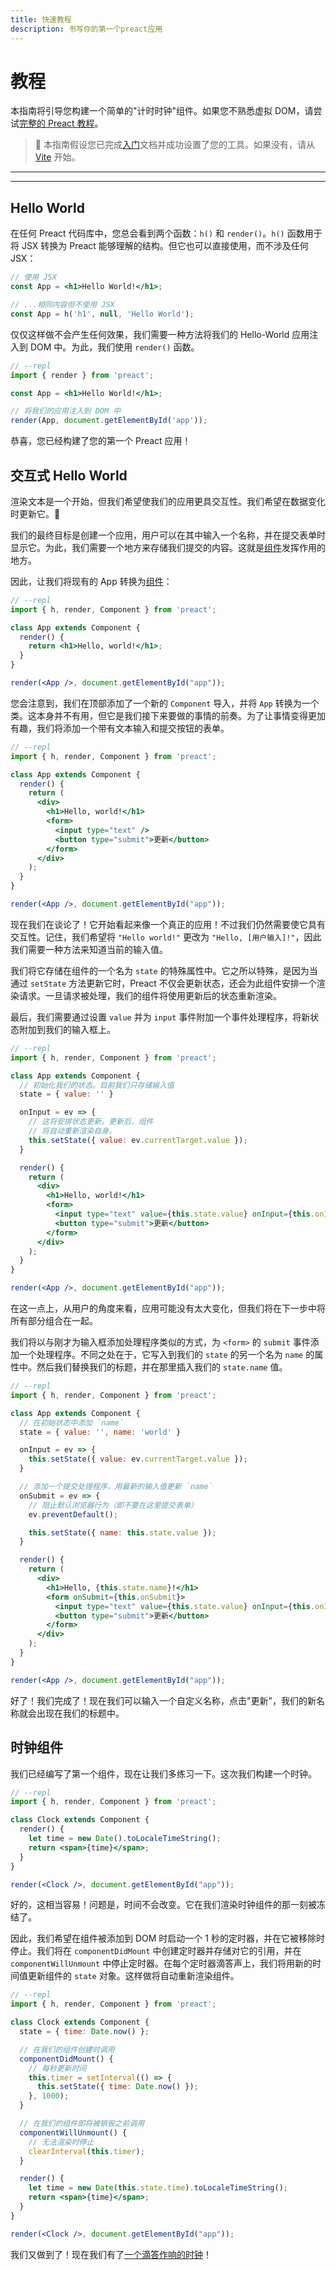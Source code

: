 ```yaml
---
title: 快速教程
description: 书写你的第一个preact应用
---
```


# 教程

本指南将引导您构建一个简单的"计时时钟"组件。如果您不熟悉虚拟 DOM，请尝试[完整的 Preact 教程](/tutorial)。

> :information_desk_person: 本指南假设您已完成[入门](/guide/v10/getting-started)文档并成功设置了您的工具。如果没有，请从 [Vite](/guide/v10/getting-started#创建一个由-vite-驱动的-preact-应用) 开始。

---

<toc></toc>

---

## Hello World

在任何 Preact 代码库中，您总会看到两个函数：`h()` 和 `render()`。`h()` 函数用于将 JSX 转换为 Preact 能够理解的结构。但它也可以直接使用，而不涉及任何 JSX：

```jsx
// 使用 JSX
const App = <h1>Hello World!</h1>;

// ...相同内容但不使用 JSX
const App = h('h1', null, 'Hello World');
```

仅仅这样做不会产生任何效果，我们需要一种方法将我们的 Hello-World 应用注入到 DOM 中。为此，我们使用 `render()` 函数。

```jsx
// --repl
import { render } from 'preact';

const App = <h1>Hello World!</h1>;

// 将我们的应用注入到 DOM 中
render(App, document.getElementById('app'));
```

恭喜，您已经构建了您的第一个 Preact 应用！

## 交互式 Hello World

渲染文本是一个开始，但我们希望使我们的应用更具交互性。我们希望在数据变化时更新它。:star2:

我们的最终目标是创建一个应用，用户可以在其中输入一个名称，并在提交表单时显示它。为此，我们需要一个地方来存储我们提交的内容。这就是[组件](/guide/v10/components)发挥作用的地方。

因此，让我们将现有的 App 转换为[组件](/guide/v10/components)：

```jsx
// --repl
import { h, render, Component } from 'preact';

class App extends Component {
  render() {
    return <h1>Hello, world!</h1>;
  }
}

render(<App />, document.getElementById("app"));
```

您会注意到，我们在顶部添加了一个新的 `Component` 导入，并将 `App` 转换为一个类。这本身并不有用，但它是我们接下来要做的事情的前奏。为了让事情变得更加有趣，我们将添加一个带有文本输入和提交按钮的表单。

```jsx
// --repl
import { h, render, Component } from 'preact';

class App extends Component {
  render() {
    return (
      <div>
        <h1>Hello, world!</h1>
        <form>
          <input type="text" />
          <button type="submit">更新</button>
        </form>
      </div>
    );
  }
}

render(<App />, document.getElementById("app"));
```

现在我们在谈论了！它开始看起来像一个真正的应用！不过我们仍然需要使它具有交互性。记住，我们希望将 `"Hello world!"` 更改为 `"Hello, [用户输入]!"`，因此我们需要一种方法来知道当前的输入值。

我们将它存储在组件的一个名为 `state` 的特殊属性中。它之所以特殊，是因为当通过 `setState` 方法更新它时，Preact 不仅会更新状态，还会为此组件安排一个渲染请求。一旦请求被处理，我们的组件将使用更新后的状态重新渲染。

最后，我们需要通过设置 `value` 并为 `input` 事件附加一个事件处理程序，将新状态附加到我们的输入框上。

```jsx
// --repl
import { h, render, Component } from 'preact';

class App extends Component {
  // 初始化我们的状态。目前我们只存储输入值
  state = { value: '' }

  onInput = ev => {
    // 这将安排状态更新。更新后，组件
    // 将自动重新渲染自身。
    this.setState({ value: ev.currentTarget.value });
  }

  render() {
    return (
      <div>
        <h1>Hello, world!</h1>
        <form>
          <input type="text" value={this.state.value} onInput={this.onInput} />
          <button type="submit">更新</button>
        </form>
      </div>
    );
  }
}

render(<App />, document.getElementById("app"));
```

在这一点上，从用户的角度来看，应用可能没有太大变化，但我们将在下一步中将所有部分组合在一起。

我们将以与刚才为输入框添加处理程序类似的方式，为 `<form>` 的 `submit` 事件添加一个处理程序。不同之处在于，它写入到我们的 `state` 的另一个名为 `name` 的属性中。然后我们替换我们的标题，并在那里插入我们的 `state.name` 值。

```jsx
// --repl
import { h, render, Component } from 'preact';

class App extends Component {
  // 在初始状态中添加 `name`
  state = { value: '', name: 'world' }

  onInput = ev => {
    this.setState({ value: ev.currentTarget.value });
  }

  // 添加一个提交处理程序，用最新的输入值更新 `name`
  onSubmit = ev => {
    // 阻止默认浏览器行为（即不要在这里提交表单）
    ev.preventDefault();

    this.setState({ name: this.state.value });
  }

  render() {
    return (
      <div>
        <h1>Hello, {this.state.name}!</h1>
        <form onSubmit={this.onSubmit}>
          <input type="text" value={this.state.value} onInput={this.onInput} />
          <button type="submit">更新</button>
        </form>
      </div>
    );
  }
}

render(<App />, document.getElementById("app"));
```

好了！我们完成了！现在我们可以输入一个自定义名称，点击"更新"，我们的新名称就会出现在我们的标题中。

## 时钟组件

我们已经编写了第一个组件，现在让我们多练习一下。这次我们构建一个时钟。

```jsx
// --repl
import { h, render, Component } from 'preact';

class Clock extends Component {
  render() {
    let time = new Date().toLocaleTimeString();
    return <span>{time}</span>;
  }
}

render(<Clock />, document.getElementById("app"));
```

好的，这相当容易！问题是，时间不会改变。它在我们渲染时钟组件的那一刻被冻结了。

因此，我们希望在组件被添加到 DOM 时启动一个 1 秒的定时器，并在它被移除时停止。我们将在 `componentDidMount` 中创建定时器并存储对它的引用，并在 `componentWillUnmount` 中停止定时器。在每个定时器滴答声上，我们将用新的时间值更新组件的 `state` 对象。这样做将自动重新渲染组件。

```jsx
// --repl
import { h, render, Component } from 'preact';

class Clock extends Component {
  state = { time: Date.now() };

  // 在我们的组件创建时调用
  componentDidMount() {
    // 每秒更新时间
    this.timer = setInterval(() => {
      this.setState({ time: Date.now() });
    }, 1000);
  }

  // 在我们的组件即将被销毁之前调用
  componentWillUnmount() {
    // 无法渲染时停止
    clearInterval(this.timer);
  }

  render() {
    let time = new Date(this.state.time).toLocaleTimeString();
    return <span>{time}</span>;
  }
}

render(<Clock />, document.getElementById("app"));
```

我们又做到了！现在我们有了[一个滴答作响的时钟](http://jsfiddle.net/developit/u9m5x0L7/embedded/result,js/)！